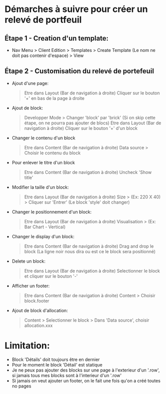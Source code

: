# Démarches à suivre pour créer un relevé de portfeuil

## Étape 1 - Creation d'un template:
  - Nav Menu > Client Edition > Templates > Create Template (Le nom ne doit pas contenir d'espace) > View

## Étape 2 - Customisation du relevé de portefeuil
  - Ajout d'une page:
    > Etre dans Layout (Bar de navigation à droite)
    > Cliquer sur le bouton '+' en bas de la page à droite

  - Ajout de block:
    > Developper Mode > Changer 'block' par 'brick' (Si on skip cette étape, on ne pourra pas ajouter de blocs)
    > Etre dans Layout (Bar de navigation à droite)
    > Cliquer sur le bouton '+' d'un block

  - Changer le contenu d'un block
    > Etre dans Content (Bar de navigation à droite)
    > Data source > Choisir le contenu du block

  - Pour enlever le titre d'un block
    > Etre dans Content (Bar de navigation à droite)
    > Uncheck 'Show title'

  - Modifier la taille d'un block:
    > Etre dans Layout (Bar de navigation à droite)
    > Size > (Ex: 220 X 40) > Cliquer sur 'Entrer' (Le block 'style' doit changer)

  - Changer le positionnement d'un block:
    > Etre dans Layout (Bar de navigation à droite)
    > Visualisation > (Ex: Bar Chart - Vertical)

  - Changer le display d'un block:
    > Etre dans Content (Bar de navigation à droite)
    > Drag and drop le block (La ligne noir nous dira ou est ce le block sera positionné)

  - Delete un block:
    > Etre dans Layout (Bar de navigation à droite)
    > Selectionner le block et cliquer sur le bouton '-'

  - Afficher un footer:
    > Etre dans Content (Bar de navigation à droite)
    > Content > Choisir block.footer

  - Ajout de block d'allocation:
    > Content > Selectionner le block > Dans 'Data source', choisir allocation.xxx


# Limitation:

- Block 'Détails' doit toujours être en dernier
- Pour le moment le block 'Détail' est statique
- Je ne peux pas ajouter des blocks sur une page à l'exterieur d'un '.row', si jamais tous mes blocks sont à l'interieur d'un '.row'
- Si jamais on veut ajouter un footer, on le fait une fois qu'on a créé toutes no pages

